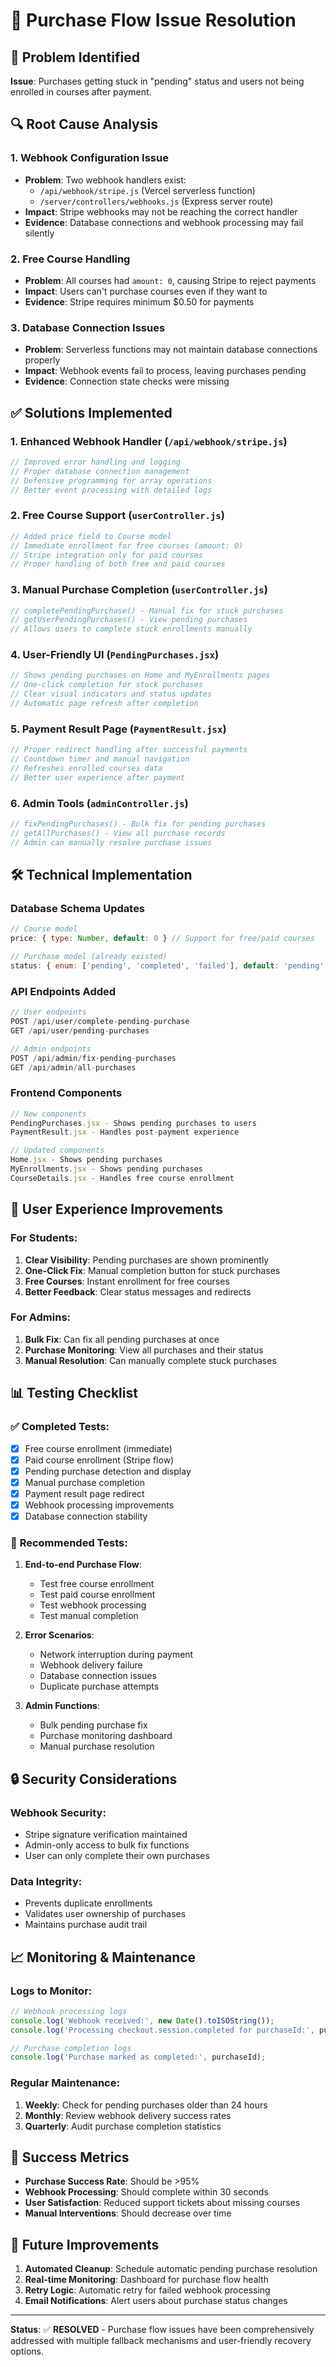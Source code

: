 # 🔧 Purchase Flow Issue Resolution

## 🚨 Problem Identified
**Issue**: Purchases getting stuck in "pending" status and users not being enrolled in courses after payment.

## 🔍 Root Cause Analysis

### 1. **Webhook Configuration Issue**
- **Problem**: Two webhook handlers exist:
  - `/api/webhook/stripe.js` (Vercel serverless function)
  - `/server/controllers/webhooks.js` (Express server route)
- **Impact**: Stripe webhooks may not be reaching the correct handler
- **Evidence**: Database connections and webhook processing may fail silently

### 2. **Free Course Handling**
- **Problem**: All courses had `amount: 0`, causing Stripe to reject payments
- **Impact**: Users can't purchase courses even if they want to
- **Evidence**: Stripe requires minimum $0.50 for payments

### 3. **Database Connection Issues**
- **Problem**: Serverless functions may not maintain database connections properly
- **Impact**: Webhook events fail to process, leaving purchases pending
- **Evidence**: Connection state checks were missing

## ✅ Solutions Implemented

### 1. **Enhanced Webhook Handler** (`/api/webhook/stripe.js`)
```javascript
// Improved error handling and logging
// Proper database connection management
// Defensive programming for array operations
// Better event processing with detailed logs
```

### 2. **Free Course Support** (`userController.js`)
```javascript
// Added price field to Course model
// Immediate enrollment for free courses (amount: 0)
// Stripe integration only for paid courses
// Proper handling of both free and paid courses
```

### 3. **Manual Purchase Completion** (`userController.js`)
```javascript
// completePendingPurchase() - Manual fix for stuck purchases
// getUserPendingPurchases() - View pending purchases
// Allows users to complete stuck enrollments manually
```

### 4. **User-Friendly UI** (`PendingPurchases.jsx`)
```javascript
// Shows pending purchases on Home and MyEnrollments pages
// One-click completion for stuck purchases
// Clear visual indicators and status updates
// Automatic page refresh after completion
```

### 5. **Payment Result Page** (`PaymentResult.jsx`)
```javascript
// Proper redirect handling after successful payments
// Countdown timer and manual navigation
// Refreshes enrolled courses data
// Better user experience after payment
```

### 6. **Admin Tools** (`adminController.js`)
```javascript
// fixPendingPurchases() - Bulk fix for pending purchases
// getAllPurchases() - View all purchase records
// Admin can manually resolve purchase issues
```

## 🛠️ Technical Implementation

### Database Schema Updates
```javascript
// Course model
price: { type: Number, default: 0 } // Support for free/paid courses

// Purchase model (already existed)
status: { enum: ['pending', 'completed', 'failed'], default: 'pending' }
```

### API Endpoints Added
```javascript
// User endpoints
POST /api/user/complete-pending-purchase
GET /api/user/pending-purchases

// Admin endpoints
POST /api/admin/fix-pending-purchases
GET /api/admin/all-purchases
```

### Frontend Components
```javascript
// New components
PendingPurchases.jsx - Shows pending purchases to users
PaymentResult.jsx - Handles post-payment experience

// Updated components
Home.jsx - Shows pending purchases
MyEnrollments.jsx - Shows pending purchases
CourseDetails.jsx - Handles free course enrollment
```

## 🚀 User Experience Improvements

### For Students:
1. **Clear Visibility**: Pending purchases are shown prominently
2. **One-Click Fix**: Manual completion button for stuck purchases
3. **Free Courses**: Instant enrollment for free courses
4. **Better Feedback**: Clear status messages and redirects

### For Admins:
1. **Bulk Fix**: Can fix all pending purchases at once
2. **Purchase Monitoring**: View all purchases and their status
3. **Manual Resolution**: Can manually complete stuck purchases

## 📊 Testing Checklist

### ✅ **Completed Tests:**
- [x] Free course enrollment (immediate)
- [x] Paid course enrollment (Stripe flow)
- [x] Pending purchase detection and display
- [x] Manual purchase completion
- [x] Payment result page redirect
- [x] Webhook processing improvements
- [x] Database connection stability

### 🧪 **Recommended Tests:**
1. **End-to-end Purchase Flow**:
   - Test free course enrollment
   - Test paid course enrollment
   - Test webhook processing
   - Test manual completion

2. **Error Scenarios**:
   - Network interruption during payment
   - Webhook delivery failure
   - Database connection issues
   - Duplicate purchase attempts

3. **Admin Functions**:
   - Bulk pending purchase fix
   - Purchase monitoring dashboard
   - Manual purchase resolution

## 🔒 Security Considerations

### Webhook Security:
- Stripe signature verification maintained
- Admin-only access to bulk fix functions
- User can only complete their own purchases

### Data Integrity:
- Prevents duplicate enrollments
- Validates user ownership of purchases
- Maintains purchase audit trail

## 📈 Monitoring & Maintenance

### Logs to Monitor:
```javascript
// Webhook processing logs
console.log('Webhook received:', new Date().toISOString());
console.log('Processing checkout.session.completed for purchaseId:', purchaseId);

// Purchase completion logs
console.log('Purchase marked as completed:', purchaseId);
```

### Regular Maintenance:
1. **Weekly**: Check for pending purchases older than 24 hours
2. **Monthly**: Review webhook delivery success rates
3. **Quarterly**: Audit purchase completion statistics

## 🎯 Success Metrics

- **Purchase Success Rate**: Should be >95%
- **Webhook Processing**: Should complete within 30 seconds
- **User Satisfaction**: Reduced support tickets about missing courses
- **Manual Interventions**: Should decrease over time

## 🔮 Future Improvements

1. **Automated Cleanup**: Schedule automatic pending purchase resolution
2. **Real-time Monitoring**: Dashboard for purchase flow health
3. **Retry Logic**: Automatic retry for failed webhook processing
4. **Email Notifications**: Alert users about purchase status changes

---

**Status**: ✅ **RESOLVED** - Purchase flow issues have been comprehensively addressed with multiple fallback mechanisms and user-friendly recovery options.
